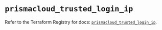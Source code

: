 # `prismacloud_trusted_login_ip`

Refer to the Terraform Registry for docs: [`prismacloud_trusted_login_ip`](https://registry.terraform.io/providers/paloaltonetworks/prismacloud/1.7.0/docs/resources/trusted_login_ip).
